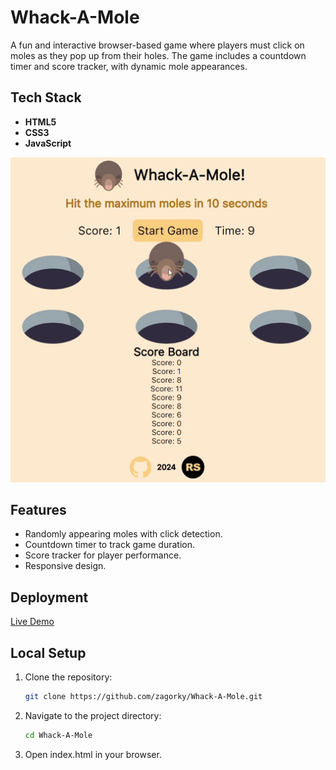 # Whack-A-Mole

A fun and interactive browser-based game where players must click on moles as they pop up from their holes. The game includes a countdown timer and score tracker, with dynamic mole appearances.

## Tech Stack

- **HTML5**
- **CSS3**
- **JavaScript**

![screenshort](https://github.com/zagorky/zagorky/raw/main/src/game.gif)

## Features

- Randomly appearing moles with click detection.
- Countdown timer to track game duration.
- Score tracker for player performance.
- Responsive design.

## Deployment

[Live Demo](https://zagorky.github.io/Whack-A-Mole/whack-a-mole)

## Local Setup

1. Clone the repository:
   ```bash
   git clone https://github.com/zagorky/Whack-A-Mole.git
   ```
2. Navigate to the project directory:

   ```bash
   cd Whack-A-Mole
   ```

3. Open index.html in your browser.
